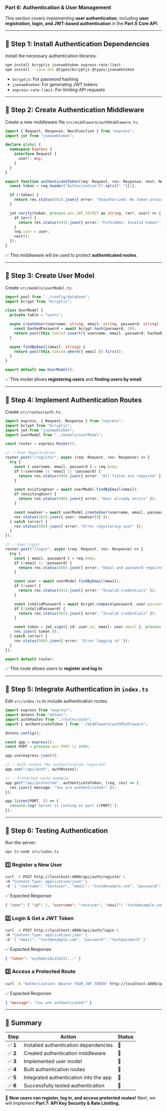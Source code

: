 ### **Part 6: Authentication & User Management**

This section covers implementing **user authentication**, including **user registration, login, and JWT-based authentication** in the **Part X Core API**.

---

## **📌 Step 1: Install Authentication Dependencies**

Install the necessary authentication libraries:

```bash
npm install bcryptjs jsonwebtoken express-rate-limit
npm install --save-dev @types/bcryptjs @types/jsonwebtoken
```

- `bcryptjs`: For password hashing
- `jsonwebtoken`: For generating JWT tokens
- `express-rate-limit`: For limiting API requests

---

## **📌 Step 2: Create Authentication Middleware**

Create a new middleware file `src/middleware/authMiddleware.ts`:

```typescript
import { Request, Response, NextFunction } from "express";
import jwt from "jsonwebtoken";

declare global {
  namespace Express {
    interface Request {
      user?: any;
    }
  }
}

export function authenticateToken(req: Request, res: Response, next: NextFunction) {
  const token = req.header("Authorization")?.split(" ")[1];

  if (!token) {
    return res.status(401).json({ error: "Unauthorized: No token provided" });
  }

  jwt.verify(token, process.env.JWT_SECRET as string, (err, user) => {
    if (err) {
      return res.status(403).json({ error: "Forbidden: Invalid token" });
    }
    req.user = user;
    next();
  });
}
```

✅ This middleware will be used to protect **authenticated routes**.

---

## **📌 Step 3: Create User Model**

Create `src/models/userModel.ts`:

```typescript
import pool from "../config/database";
import bcrypt from "bcryptjs";

class UserModel {
  private table = "users";

  async createUser(username: string, email: string, password: string) {
    const hashedPassword = await bcrypt.hash(password, 10);
    return pool(this.table).insert({ username, email, password: hashedPassword }).returning("*");
  }

  async findByEmail(email: string) {
    return pool(this.table).where({ email }).first();
  }
}

export default new UserModel();
```

✅ This model allows **registering users** and **finding users by email**.

---

## **📌 Step 4: Implement Authentication Routes**

Create `src/routes/auth.ts`:

```typescript
import express, { Request, Response } from "express";
import bcrypt from "bcryptjs";
import jwt from "jsonwebtoken";
import userModel from "../models/userModel";

const router = express.Router();

// ✅ User Registration
router.post("/register", async (req: Request, res: Response) => {
  try {
    const { username, email, password } = req.body;
    if (!username || !email || !password) {
      return res.status(400).json({ error: "All fields are required" });
    }

    const existingUser = await userModel.findByEmail(email);
    if (existingUser) {
      return res.status(400).json({ error: "User already exists" });
    }

    const newUser = await userModel.createUser(username, email, password);
    res.status(201).json({ user: newUser[0] });
  } catch (error) {
    res.status(500).json({ error: "Error registering user" });
  }
});

// ✅ User Login
router.post("/login", async (req: Request, res: Response) => {
  try {
    const { email, password } = req.body;
    if (!email || !password) {
      return res.status(400).json({ error: "Email and password required" });
    }

    const user = await userModel.findByEmail(email);
    if (!user) {
      return res.status(401).json({ error: "Invalid credentials" });
    }

    const isValidPassword = await bcrypt.compare(password, user.password);
    if (!isValidPassword) {
      return res.status(401).json({ error: "Invalid credentials" });
    }

    const token = jwt.sign({ id: user.id, email: user.email }, process.env.JWT_SECRET as string, { expiresIn: "1h" });
    res.json({ token });
  } catch (error) {
    res.status(500).json({ error: "Error logging in" });
  }
});

export default router;
```

✅ This route allows users to **register and log in**.

---

## **📌 Step 5: Integrate Authentication in `index.ts`**

Edit `src/index.ts` to include authentication routes:

```typescript
import express from "express";
import dotenv from "dotenv";
import authRoutes from "./routes/auth";
import { authenticateToken } from "./middleware/authMiddleware";

dotenv.config();

const app = express();
const PORT = process.env.PORT || 4000;

app.use(express.json());

// ✅ Auth routes (No authentication required)
app.use("/api/auth", authRoutes);

// ✅ Protected route example
app.get("/api/protected", authenticateToken, (req, res) => {
  res.json({ message: "You are authenticated!" });
});

app.listen(PORT, () => {
  console.log(`Server is running on port ${PORT}`);
});
```

---

## **📌 Step 6: Testing Authentication**

Run the server:
```bash
npx ts-node src/index.ts
```

### **1️⃣ Register a New User**
```bash
curl -X POST http://localhost:4000/api/auth/register \
-H "Content-Type: application/json" \
-d '{ "username": "testuser", "email": "test@example.com", "password": "testpassword" }'
```

✅ Expected Response:
```json
{ "user": { "id": 1, "username": "testuser", "email": "test@example.com" } }
```

### **2️⃣ Login & Get a JWT Token**
```bash
curl -X POST http://localhost:4000/api/auth/login \
-H "Content-Type: application/json" \
-d '{ "email": "test@example.com", "password": "testpassword" }'
```

✅ Expected Response:
```json
{ "token": "eyJhbGciOiJIUzI1..." }
```

### **3️⃣ Access a Protected Route**
```bash
curl -H "Authorization: Bearer YOUR_JWT_TOKEN" http://localhost:4000/api/protected
```

✅ Expected Response:
```json
{ "message": "You are authenticated!" }
```

---

## **🎯 Summary**

| Step | Action | Status |
|------|--------|--------|
| ✅ **1** | Installed authentication dependencies | 🔄 |
| ✅ **2** | Created authentication middleware | 🔄 |
| ✅ **3** | Implemented user model | 🔄 |
| ✅ **4** | Built authentication routes | 🔄 |
| ✅ **5** | Integrated authentication into the app | 🔄 |
| ✅ **6** | Successfully tested authentication | 🔄 |

🚀 **Now users can register, log in, and access protected routes!** Next, we will implement **Part 7: API Key Security & Rate Limiting.**

